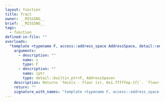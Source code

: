 ```yaml
---
layout: function
title: fract
owner: __MISSING__
brief: __MISSING__
tags:
  - function
defined-in-file: ""
overloads:
  "template <typename F, access::address_space AddressSpace, detail::enable_if_t<(detail::builtin::is_genfloat<F>::value), int> >\nF fract(F, detail::builtin_ptr<F, AddressSpace>)":
    arguments:
      - description: ""
        name: x
        type: F
      - description: ""
        name: iptr
        type: detail::builtin_ptr<F, AddressSpace>
    description: Returns `fmin(x - floor (x), 0x1.fffffep-1f)`. `floor(x)` is returned in iptr.
    return: ""
    signature_with_names: "template <typename F, access::address_space AddressSpace, detail::enable_if_t<(detail::builtin::is_genfloat<F>::value), int> >\nF fract(F x, detail::builtin_ptr<F, AddressSpace> iptr)"
---
```

